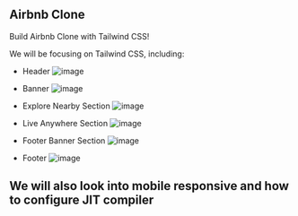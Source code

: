 ## Airbnb Clone

Build Airbnb Clone with Tailwind CSS!

We will be focusing on Tailwind CSS, including:

-   Header
    ![image](https://user-images.githubusercontent.com/63979210/130708813-5058107f-8850-47d1-acdb-30e10df93c2e.png)

-   Banner
    ![image](https://user-images.githubusercontent.com/63979210/130708712-a3a98935-b300-4c8e-94cf-c16b64476aa0.png)

-   Explore Nearby Section
    ![image](https://user-images.githubusercontent.com/63979210/130708720-3dd1ad05-b0fd-41a7-a4e5-c48469b9ce78.png)

-   Live Anywhere Section
    ![image](https://user-images.githubusercontent.com/63979210/130708742-0797885a-67a2-4995-862d-2190a54a459e.png)

-   Footer Banner Section
    ![image](https://user-images.githubusercontent.com/63979210/130708762-6efa71fd-3a47-43e3-9382-196deec8aaa0.png)

-   Footer
    ![image](https://user-images.githubusercontent.com/63979210/130708733-a88ab00b-01e3-4961-9689-9f744112e758.png)

## We will also look into mobile responsive and how to configure JIT compiler

